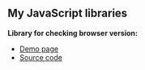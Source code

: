 My JavaScript libraries
-----------------------

**Library for checking browser version:** <br/>
<ul>
  <li>
    <a href="//cdv-dev.github.io/My-JS-libs/browser-checker/demo/index.html">Demo page</a>
  </li>
  <li>
    <a href="//github.com/cdv-dev/My-JS-libs/tree/develop/browser-checker">Source code</a>
  </li>
</ul>
